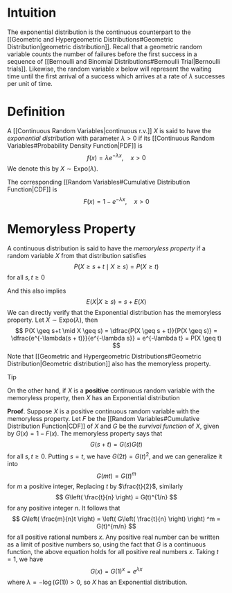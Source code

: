 # Intuition
The exponential distribution is the continuous counterpart to the [[Geometric and Hypergeometric Distributions#Geometric Distribution|geometric distribution]]. Recall that a geometric random variable counts the number of failures before the first success in a sequence of [[Bernoulli and Binomial Distributions#Bernoulli Trial|Bernoulli trials]]. Likewise, the random variable $x$ below will represent the waiting time until the first arrival of a success which arrives at a rate of $\lambda$ successes per unit of time.
# Definition
A [[Continuous Random Variables|continuous r.v.]] $X$ is said to have the *exponential distribution* with parameter $\lambda >0$ if its [[Continuous Random Variables#Probability Density Function|PDF]] is
$$
f(x) =\lambda e^{-\lambda x}, \quad x>0
$$
We denote this by $X \sim \mathrm{Expo}(\lambda)$.

The corresponding [[Random Variables#Cumulative Distribution Function|CDF]] is 
$$
F(x) = 1-e^{-\lambda x}, \quad x>0
$$
# Memoryless Property
A continuous distribution is said to have the *memoryless property* if a random variable $X$ from that distribution satisfies
$$
P(X \geq s+t \mid X\geq s) = P(X \geq t)
$$
for all $s, t \geq 0$

And this also implies
$$
E(X|X \geq s) = s+ E(X)
$$
We can directly verify that the Exponential distribution has the memoryless property. Let $X \sim \mathrm{Expo}(\lambda)$, then
$$
P(X \geq s+t \mid X \geq s) = \dfrac{P(X \geq s + t)}{P(X \geq s)} = \dfrac{e^{-\lambda(s + t)}}{e^{-\lambda s}} = e^{-\lambda t} = P(X \geq t)
$$
Note that [[Geometric and Hypergeometric Distributions#Geometric Distribution|Geometric distribution]] also has the memoryless property.
> [!Tip]
> On the other hand, if $X$ is a **positive** continuous random variable with the memoryless property, then $X$ has an Exponential distribution

**Proof**. Suppose $X$ is a positive continuous random variable with the memoryless property. Let $F$ be the [[Random Variables#Cumulative Distribution Function|CDF]] of $X$ and $G$ be the *survival function* of $X$, given by $G(x) = 1-F(x)$. The memoryless property says that
$$
G(s + t) = G(s)G(t)
$$
for all $s, t \geq 0$. Putting $s = t$, we have $G(2t)= G(t)^{2}$, and we can generalize it into
$$
G(mt) = G(t)^m
$$
for $m$ a positive integer, Replacing $t$ by $\frac{t}{2}$, similarly
$$
G\left( \frac{t}{n} \right)   = G(t)^{1/n}
$$
for any positive integer $n$. It follows that
$$
G\left( \frac{m}{n}t \right) = \left( G\left( \frac{t}{n} \right) \right) ^m = G(t)^{m/n}
$$
for all positive rational numbers $x$. Any positive real number can be written as a limit of positive numbers so, using the fact that $G$ is a continuous function, the above equation holds for all positive real numbers $x$. Taking $t=1$, we have
$$
G(x) = G(1)^x = e^{\lambda x}
$$
where $\lambda = -\log(G(1))>0$, so $X$ has an Exponential distribution.



